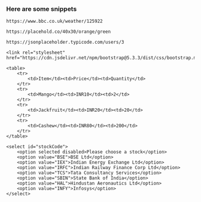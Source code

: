 ### Here are some snippets

    https://www.bbc.co.uk/weather/125922

    https://placehold.co/40x30/orange/green

    https://jsonplaceholder.typicode.com/users/3

    <link rel="stylesheet" href="https://cdn.jsdelivr.net/npm/bootstrap@5.3.3/dist/css/bootstrap.min.css">

    <table>
        <tr>
            <td>Item</td><td>Price</td><td>Quantity</td>
        </tr>
        <tr>
            <td>Mango</td><td>INR10</td><td>2</td>
        </tr>
        <tr>
            <td>Jackfruit</td><td>INR20</td><td>20</td>
        </tr>
        <tr>
            <td>Cashew</td><td>INR80</td><td>200</td>
        </tr>
    </table>

    <select id="stockCode">
        <option selected disabled>Please choose a stock</option>
        <option value="BSE">BSE Ltd</option>
        <option value="IEX">Indian Energy Exchange Ltd</option>
        <option value="IRFC">Indian Railway Finance Corp Ltd</option>
        <option value="TCS">Tata Consultancy Services</option>
        <option value="SBIN">State Bank of India</option>
        <option value="HAL">Hindustan Aeronautics Ltd</option>
        <option value="INFY">Infosys</option>
    </select>
